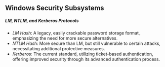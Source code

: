 ## Windows Security Subsystems

##### LM, NTLM, and Kerberos Protocols

- *LM Hash*: A legacy, easily crackable password storage format, emphasizing the need for more secure alternatives.
- *NTLM Hash*: More secure than LM, but still vulnerable to certain attacks, necessitating additional protective measures.
- *Kerberos*: The current standard, utilizing ticket-based authentication, offering improved security through its advanced authentication process.

